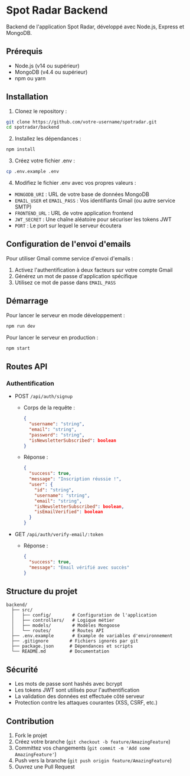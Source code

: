 # Spot Radar Backend

Backend de l'application Spot Radar, développé avec Node.js, Express et MongoDB.

## Prérequis

- Node.js (v14 ou supérieur)
- MongoDB (v4.4 ou supérieur)
- npm ou yarn

## Installation

1. Clonez le repository :
```bash
git clone https://github.com/votre-username/spotradar.git
cd spotradar/backend
```

2. Installez les dépendances :
```bash
npm install
```

3. Créez votre fichier .env :
```bash
cp .env.example .env
```

4. Modifiez le fichier .env avec vos propres valeurs :
- `MONGODB_URI` : URL de votre base de données MongoDB
- `EMAIL_USER` et `EMAIL_PASS` : Vos identifiants Gmail (ou autre service SMTP)
- `FRONTEND_URL` : URL de votre application frontend
- `JWT_SECRET` : Une chaîne aléatoire pour sécuriser les tokens JWT
- `PORT` : Le port sur lequel le serveur écoutera

## Configuration de l'envoi d'emails

Pour utiliser Gmail comme service d'envoi d'emails :

1. Activez l'authentification à deux facteurs sur votre compte Gmail
2. Générez un mot de passe d'application spécifique
3. Utilisez ce mot de passe dans `EMAIL_PASS`

## Démarrage

Pour lancer le serveur en mode développement :
```bash
npm run dev
```

Pour lancer le serveur en production :
```bash
npm start
```

## Routes API

### Authentification

- POST `/api/auth/signup`
  - Corps de la requête :
    ```json
    {
      "username": "string",
      "email": "string",
      "password": "string",
      "isNewsletterSubscribed": boolean
    }
    ```
  - Réponse :
    ```json
    {
      "success": true,
      "message": "Inscription réussie !",
      "user": {
        "id": "string",
        "username": "string",
        "email": "string",
        "isNewsletterSubscribed": boolean,
        "isEmailVerified": boolean
      }
    }
    ```

- GET `/api/auth/verify-email/:token`
  - Réponse :
    ```json
    {
      "success": true,
      "message": "Email vérifié avec succès"
    }
    ```

## Structure du projet

```
backend/
  ├── src/
  │   ├── config/        # Configuration de l'application
  │   ├── controllers/   # Logique métier
  │   ├── models/        # Modèles Mongoose
  │   └── routes/        # Routes API
  ├── .env.example       # Example de variables d'environnement
  ├── .gitignore        # Fichiers ignorés par git
  ├── package.json      # Dépendances et scripts
  └── README.md         # Documentation
```

## Sécurité

- Les mots de passe sont hashés avec bcrypt
- Les tokens JWT sont utilisés pour l'authentification
- La validation des données est effectuée côté serveur
- Protection contre les attaques courantes (XSS, CSRF, etc.)

## Contribution

1. Fork le projet
2. Créez votre branche (`git checkout -b feature/AmazingFeature`)
3. Committez vos changements (`git commit -m 'Add some AmazingFeature'`)
4. Push vers la branche (`git push origin feature/AmazingFeature`)
5. Ouvrez une Pull Request 